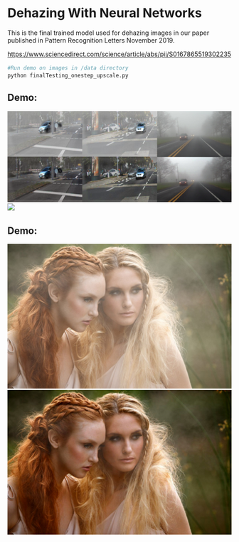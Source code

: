 # Dehazing With Neural Networks

This is the final trained model used for dehazing images in our paper published in Pattern Recognition Letters November 2019. 

https://www.sciencedirect.com/science/article/abs/pii/S0167865519302235


```python
#Run demo on images in /data directory
python finalTesting_onestep_upscale.py
```

## Demo:
![](figures/selfDrivingExamples_1.png)
![](figures/RESIDE_Samples_6.png)

## Demo:
![](data/girls.jpg)
![](output/girls.jpg)
